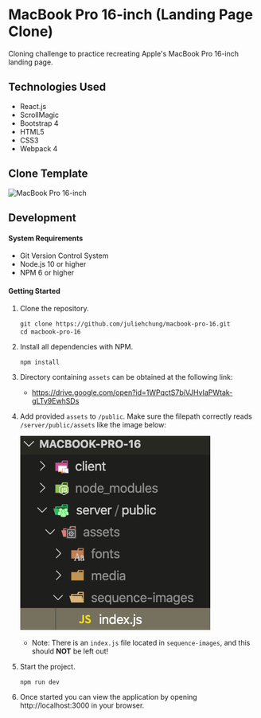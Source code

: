 # MacBook Pro 16-inch (Landing Page Clone)

Cloning challenge to practice recreating Apple's MacBook Pro 16-inch landing page.

## Technologies Used

- React.js
- ScrollMagic
- Bootstrap 4
- HTML5
- CSS3
- Webpack 4

## Clone Template
![MacBook Pro 16-inch](server/public/public_assets/demo.gif)

## Development

#### System Requirements

- Git Version Control System
- Node.js 10 or higher
- NPM 6 or higher

#### Getting Started

1. Clone the repository.

    ```shell
    git clone https://github.com/juliehchung/macbook-pro-16.git
    cd macbook-pro-16
    ```

2. Install all dependencies with NPM.

    ```shell
    npm install
    ```

3. Directory containing `assets` can be obtained at the following link:
    - https://drive.google.com/open?id=1WPqctS7biVJHvIaPWtak-gLTy9EwhSDs

4. Add provided `assets` to `/public`. Make sure the filepath correctly reads `/server/public/assets` like the image below:

    ![MacBook Pro 16-inch Assets](server/public/public_assets/assets_placement.png)
    - Note: There is an `index.js` file located in `sequence-images`, and this should **NOT** be left out!

5. Start the project.

    ```shell
    npm run dev
    ```

6. Once started you can view the application by opening http://localhost:3000 in your browser.
